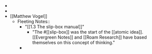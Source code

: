 - 
- 
- [[Matthew Vogel]]
    - Fleeting Notes::
        - "[[1.3 The slip-box manual]]"
            - "The #[[slip-box]] was the start of the [[atomic idea]]. [[Evergreen Notes]] and [[Roam Research]] have based themselves on this concept of thinking."
        - 
